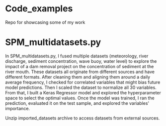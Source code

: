 # Code_examples
Repo for showcasing some of my work

# SPM_multidatasets.py
In SPM_multidatasets.py, I fused multiple datasets (meteorology, river discharge, sediment concentration, wave buoy, water level) to explore the impact of a dam removal project on the concentration of sediment at the river mouth. These datasets all originate from different sources and have different formats. After cleaning them and aligning them around a daily average frequency, I checked for correlated variables that might bias future model predictions. Then I scaled the dataset to normalize all 30 variables. From that, I built a Keras Regressor model and explored the hyperparameter space to select the optimal values. Once the model was trained, I ran the prediction, evaluated it on the test sample, and explored the variables' importance.

Unzip imported_datasets archive to access datasets from external sources.
